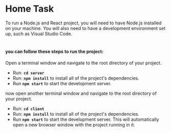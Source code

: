 # Home Task
To run a Node.js and React project, you will need to have Node.js installed on your machine.
You will also need to have a development environment set up, such as Visual Studio Code.
#

#### you can follow these steps to run the project:

Open a terminal window and navigate to the root directory of your project.
- Run: **`cd server`**
- Run: **`npm install`**
to install all of the project's dependencies.
- Run **`npm start`** to start the development server.


now open another terminal window and navigate to the root directory of your project.
- Run: **`cd client`**
- Run: **`npm install`**
to install all of the project's dependencies.
- Run **`npm start`** to start the development server.
This will automatically open a new browser window with the project running in it.

